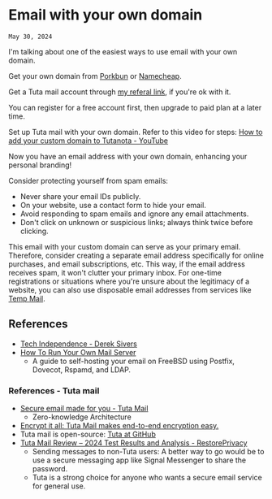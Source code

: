 # Email with your own domain
`May 30, 2024`

I'm talking about one of the easiest ways to use email with your own domain.

Get your own domain from [Porkbun](https://porkbun.com/) or [Namecheap](https://namecheap.com/).

Get a Tuta mail account through [my referal link](https://app.tuta.com/signup?ref=VTBEVVg3WnU), if you're ok with it.

You can register for a free account first, then upgrade to paid plan at a later time.

Set up Tuta mail with your own domain. Refer to this video for steps:
[How to add your custom domain to Tutanota - YouTube](https://www.youtube.com/watch?v=NKYyqRtRc0o)

Now you have an email address with your own domain, enhancing your personal branding!

Consider protecting yourself from spam emails:
- Never share your email IDs publicly.
- On your website, use a contact form to hide your email.
- Avoid responding to spam emails and ignore any email attachments.
- Don't click on unknown or suspicious links; always think twice before clicking.

This email with your custom domain can serve as your primary email. Therefore, consider creating a separate email address specifically for online purchases, and email subscriptions, etc. This way, if the email address receives spam, it won't clutter your primary inbox. For one-time registrations or situations where you're unsure about the legitimacy of a website, you can also use disposable email addresses from services like [Temp Mail](https://temp-mail.org/).

## References
- [Tech Independence - Derek Sivers](https://sive.rs/ti)
- [How To Run Your Own Mail Server](https://c0ffee.net/blog/mail-server-guide/)
	- A guide to self-hosting your email on FreeBSD using Postfix, Dovecot, Rspamd, and LDAP.

### References - Tuta mail
- [Secure email made for you - Tuta Mail](https://tuta.com/security)
	- Zero-knowledge Architecture
- [Encrypt it all: Tuta Mail makes end-to-end encryption easy.](https://tuta.com/encryption)
- Tuta mail is open-source: [Tuta at GitHub](https://github.com/tutao/tutanota)
- [Tuta Mail Review – 2024 Test Results and Analysis - RestorePrivacy](https://restoreprivacy.com/email/reviews/tuta-mail/)
	- Sending messages to non-Tuta users: A better way to go would be to use a secure messaging app like Signal Messenger to share the password.
	- Tuta is a strong choice for anyone who wants a secure email service for general use. 
